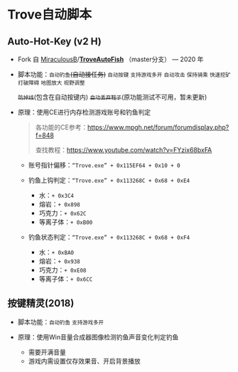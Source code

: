 # Trove自动脚本

## Auto-Hot-Key (v2 H)

* Fork 自 [MiraculousB](https://github.com/MiraculousB)/**[TroveAutoFish](https://github.com/MiraculousB/TroveAutoFish)** （master分支） — 2020 年
  
* 脚本功能：`自动钓鱼`~~(自动接任务)~~  `自动按键`  `支持游戏多开` 
  `自动攻击` `保持骑乘` `快速挖矿` `打破障碍` `地图放大` `视野调整`

  ~~`防掉线`~~(包含在自动按键内) ~~`自动丢弃鞋子`~~(原功能测试不可用，暂未更新)

* 原理：使用CE进行内存检测游戏账号和钓鱼判定

  > 各功能的CE参考：https://www.mpgh.net/forum/forumdisplay.php?f=848
  >
  > 查找教程：https://www.youtube.com/watch?v=FYzix68bxFA

  * 账号指针偏移：`“Trove.exe” + 0x115EF64 + 0x10 + 0`
  * 钓鱼上钩判定：`“Trove.exe” + 0x113268C + 0x68 + 0xE4`

    * 水：`+ 0x3C4`
    * 熔岩：`+ 0x898`
    * 巧克力：`+ 0x62C`
    * 等离子体：`+ 0xB00 `

  * 钓鱼状态判定：`“Trove.exe” + 0x113268C + 0x68 + 0xF4`
    
    * 水：`+ 0xBA0`
    * 熔岩：`+ 0x938`
    * 巧克力：`+ 0xE08`
    * 等离子体：`+ 0x6CC`

## 按键精灵(2018)

* 脚本功能：`自动钓鱼` `支持游戏多开`
* 原理：使用Win音量合成器图像检测钓鱼声音变化判定钓鱼

  * 需要开满音量
  * 游戏内需设置仅存效果音、开启背景播放
